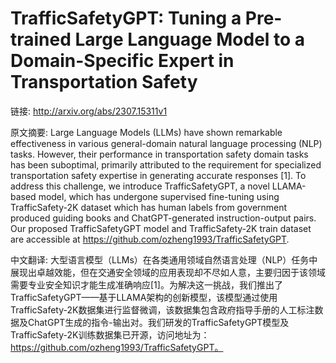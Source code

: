# TrafficSafetyGPT: Tuning a Pre-trained Large Language Model to a Domain-Specific Expert in Transportation Safety

链接: http://arxiv.org/abs/2307.15311v1

原文摘要:
Large Language Models (LLMs) have shown remarkable effectiveness in various
general-domain natural language processing (NLP) tasks. However, their
performance in transportation safety domain tasks has been suboptimal,
primarily attributed to the requirement for specialized transportation safety
expertise in generating accurate responses [1]. To address this challenge, we
introduce TrafficSafetyGPT, a novel LLAMA-based model, which has undergone
supervised fine-tuning using TrafficSafety-2K dataset which has human labels
from government produced guiding books and ChatGPT-generated instruction-output
pairs. Our proposed TrafficSafetyGPT model and TrafficSafety-2K train dataset
are accessible at https://github.com/ozheng1993/TrafficSafetyGPT.

中文翻译:
大型语言模型（LLMs）在各类通用领域自然语言处理（NLP）任务中展现出卓越效能，但在交通安全领域的应用表现却不尽如人意，主要归因于该领域需要专业安全知识才能生成准确响应[1]。为解决这一挑战，我们推出了TrafficSafetyGPT——基于LLAMA架构的创新模型，该模型通过使用TrafficSafety-2K数据集进行监督微调，该数据集包含政府指导手册的人工标注数据及ChatGPT生成的指令-输出对。我们研发的TrafficSafetyGPT模型及TrafficSafety-2K训练数据集已开源，访问地址为：https://github.com/ozheng1993/TrafficSafetyGPT。
